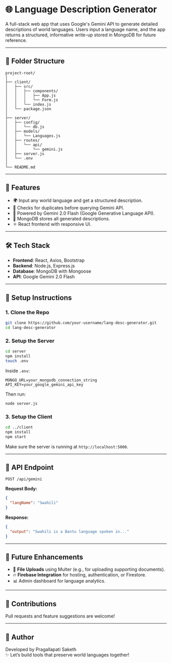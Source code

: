 
# 🌐 Language Description Generator

A full-stack web app that uses Google's Gemini API to generate detailed descriptions of world languages. Users input a language name, and the app returns a structured, informative write-up stored in MongoDB for future reference.

---

## 📁 Folder Structure

```
project-root/
│
├── client/
│   ├── src/
│   │   ├── components/
│   │   │   ├── App.js
│   │   │   └── Form.js
│   │   └── index.js
│   └── package.json
│
├── server/
│   ├── config/
│   │   └── db.js
│   ├── models/
│   │   └── Languages.js
│   ├── routes/
│   │   └── api/
│   │       └── gemini.js
│   ├── server.js
│   └── .env
│
└── README.md
```

---

## 🚀 Features

- 🌍 Input any world language and get a structured description.
- 🔄 Checks for duplicates before querying Gemini API.
- 🧠 Powered by Gemini 2.0 Flash (Google Generative Language API).
- 💾 MongoDB stores all generated descriptions.
- ⚛️ React frontend with responsive UI.

---

## 🛠️ Tech Stack

- **Frontend**: React, Axios, Bootstrap
- **Backend**: Node.js, Express.js
- **Database**: MongoDB with Mongoose
- **API**: Google Gemini 2.0 Flash

---

## 🧪 Setup Instructions

### 1. Clone the Repo

```bash
git clone https://github.com/your-username/lang-desc-generator.git
cd lang-desc-generator
```

### 2. Setup the Server

```bash
cd server
npm install
touch .env
```

Inside `.env`:

```
MONGO_URL=your_mongodb_connection_string
API_KEY=your_google_gemini_api_key
```

Then run:

```bash
node server.js
```

### 3. Setup the Client

```bash
cd ../client
npm install
npm start
```

Make sure the server is running at `http://localhost:5000`.

---

## 🧱 API Endpoint

`POST /api/gemini`

**Request Body:**

```json
{
  "langName": "Swahili"
}
```

**Response:**

```json
{
  "output": "Swahili is a Bantu language spoken in..."
}
```

---

## 📌 Future Enhancements

- 📎 **File Uploads** using Multer (e.g., for uploading supporting documents).
- 🔥 **Firebase Integration** for hosting, authentication, or Firestore.
- 📊 Admin dashboard for language analytics.

---

## 🙌 Contributions

Pull requests and feature suggestions are welcome!

---

## 👤 Author

Developed by Pragallapati Saketh  
✨ Let’s build tools that preserve world languages together!

